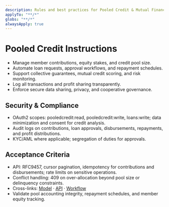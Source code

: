 ```yaml
---
description: Rules and best practices for Pooled Credit & Mutual Financing in TOSS ERP III
applyTo: "**/*"
globs: "**/*"
alwaysApply: true
---
```


# Pooled Credit Instructions
- Manage member contributions, equity stakes, and credit pool size.
- Automate loan requests, approval workflows, and repayment schedules.
- Support collective guarantees, mutual credit scoring, and risk monitoring.
- Log all transactions and profit sharing transparently.
- Enforce secure data sharing, privacy, and cooperative governance.

## Security & Compliance
- OAuth2 scopes: pooledcredit:read, pooledcredit:write, loans:write; data minimization and consent for credit analysis.
- Audit logs on contributions, loan approvals, disbursements, repayments, and profit distributions.
- KYC/AML where applicable; segregation of duties for approvals.

## Acceptance Criteria
- API: RFC9457, cursor pagination, idempotency for contributions and disbursements; rate limits on sensitive operations.
- Conflict handling: 409 on over-allocation beyond pool size or delinquency constraints.
- Cross-links: [Model](mdc:docs/models/pooledcredit.model.md) · [API](mdc:docs/api-specs/pooledcredit.openapi.md) · [Workflow](mdc:docs/architecture/pooledcredit.workflow.md)
- Validate pool accounting integrity, repayment schedules, and member equity tracking.
